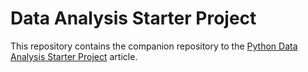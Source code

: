 # Data Analysis Starter Project

This repository contains the companion repository to the [Python Data Analysis Starter Project](https://codesolid.com/python-data-analysis-starter-project/) article.